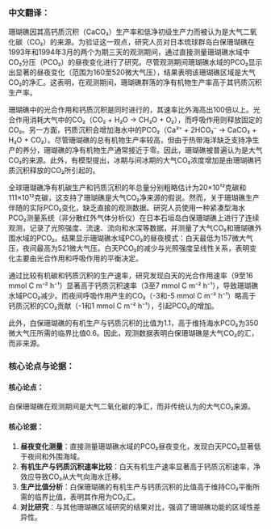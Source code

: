 ### 中文翻译：

珊瑚礁因其高钙质沉积（CaCO₃）生产率和低净初级生产力而被认为是大气二氧化碳（CO₂）的来源。为验证这一观点，研究人员对日本琉球群岛白保珊瑚礁在1993年和1994年3月的两个为期三天的观测期间，通过直接测量珊瑚礁水域中CO₂分压（PCO₂）的昼夜变化进行了研究。尽管观测期间珊瑚礁水域的PCO₂显示出显著的昼夜变化（范围为160至520微大气压），结果表明该珊瑚礁区域是大气CO₂的净汇。这表明，在观测期间，珊瑚礁群落的净有机物生产率高于其钙质沉积生产率。

珊瑚礁中的光合作用和钙质沉积是同时进行的，其速率比外海高出100倍以上。光合作用消耗大气中的CO₂（CO₂ + H₂O → CH₂O + O₂），而呼吸作用则释放固定的CO₂。另一方面，钙质沉积会增加海水中的PCO₂（Ca²⁺ + 2HCO₃⁻ → CaCO₃ + H₂O + CO₂）。尽管珊瑚礁的总有机物生产率较高，但由于热带海洋缺乏支持净生产的养分，珊瑚礁的净有机物生产通常接近于零。因此，珊瑚礁被普遍认为是大气CO₂的来源。此外，有模型提出，冰期与间冰期的大气CO₂浓度增加是由珊瑚礁钙质沉积释放的CO₂所引起的。

全球珊瑚礁净有机碳生产和钙质沉积的年总量分别粗略估计为20×10¹²克碳和111×10¹²克碳，这支持了珊瑚礁是大气CO₂净来源的假说。然而，关于珊瑚礁生产伴随的实际PCO₂变化，缺乏直接的观测数据。研究人员使用一种紧凑型海水PCO₂测量系统（非分散红外气体分析仪）在日本石垣岛白保珊瑚礁上进行了连续观测，记录了光照强度、流速、流向和水深等数据，并测量了大气CO₂和珊瑚礁外围水域的PCO₂。结果显示珊瑚礁水域PCO₂的昼夜模式：白天最低为157微大气压，夜间最高为521微大气压。白天PCO₂的减少与光照强度呈线性关系，表明变化主要由光合作用和呼吸作用的平衡决定。

通过比较有机碳和钙质沉积的生产速率，研究发现白天的光合作用速率（9至16 mmol C m⁻² h⁻¹）显著高于钙质沉积速率（3至7 mmol C m⁻² h⁻¹），导致珊瑚礁水域PCO₂减少。而夜间呼吸作用产生的CO₂（-3和-5 mmol C m⁻² h⁻¹）略高于钙质沉积的CO₂贡献（-1和1 mmol C m⁻² h⁻¹），引起PCO₂的增加。

此外，白保珊瑚礁的有机生产与钙质沉积的比值为1.1，高于维持海水PCO₂为350微大气压所需的临界比值0.6。因此，观测数据表明白保珊瑚礁是大气CO₂的汇，而非来源。

### 核心论点与论据：

#### 核心论点：
白保珊瑚礁在观测期间是大气二氧化碳的净汇，而非传统认为的大气CO₂来源。

#### 核心论据：
1. **昼夜变化测量**：直接测量珊瑚礁水域的PCO₂昼夜变化，发现白天PCO₂显著低于夜间和外围海域。
2. **有机生产与钙质沉积速率比较**：白天有机生产速率显著高于钙质沉积速率，净效应导致CO₂从大气向海水迁移。
3. **生产比值分析**：白保珊瑚礁的有机生产与钙质沉积的比值高于维持CO₂平衡所需的临界比值，表明其作用为CO₂汇。
4. **对比研究**：与其他珊瑚礁区域研究的结果对比，强调了珊瑚礁功能的区域性差异性。
